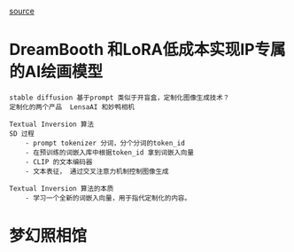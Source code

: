 [source](https://time.geekbang.com/column/article/697582?cid=100555001)

# DreamBooth 和LoRA低成本实现IP专属的AI绘画模型
    stable diffusion 基于prompt 类似于开盲盒，定制化图像生成技术？
    定制化的两个产品  LensaAI 和妙鸭相机

    Textual Inversion 算法
    SD 过程
        - prompt tokenizer 分词，分个分词的token_id
        - 在预训练的词嵌入库中根据token_id 拿到词嵌入向量
        - CLIP 的文本编码器
        - 文本表征， 通过交叉注意力机制控制图像生成

    Textual Inversion 算法的本质
        - 学习一个全新的词嵌入向量，用于指代定制化的内容。
        


# 梦幻照相馆


